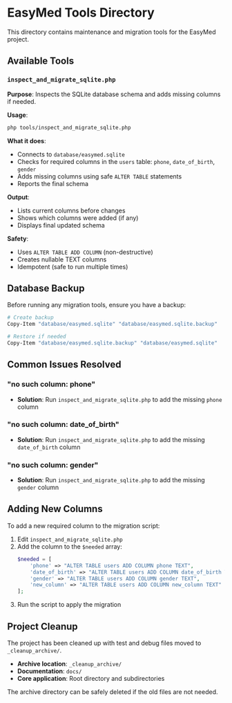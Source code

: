 # EasyMed Tools Directory

This directory contains maintenance and migration tools for the EasyMed project.

## Available Tools

### `inspect_and_migrate_sqlite.php`
**Purpose**: Inspects the SQLite database schema and adds missing columns if needed.

**Usage**:
```bash
php tools/inspect_and_migrate_sqlite.php
```

**What it does**:
- Connects to `database/easymed.sqlite`
- Checks for required columns in the `users` table: `phone`, `date_of_birth`, `gender`
- Adds missing columns using safe `ALTER TABLE` statements
- Reports the final schema

**Output**: 
- Lists current columns before changes
- Shows which columns were added (if any)
- Displays final updated schema

**Safety**: 
- Uses `ALTER TABLE ADD COLUMN` (non-destructive)
- Creates nullable TEXT columns
- Idempotent (safe to run multiple times)

## Database Backup

Before running any migration tools, ensure you have a backup:

```bash
# Create backup
Copy-Item "database/easymed.sqlite" "database/easymed.sqlite.backup"

# Restore if needed
Copy-Item "database/easymed.sqlite.backup" "database/easymed.sqlite"
```

## Common Issues Resolved

### "no such column: phone"
- **Solution**: Run `inspect_and_migrate_sqlite.php` to add the missing `phone` column

### "no such column: date_of_birth"  
- **Solution**: Run `inspect_and_migrate_sqlite.php` to add the missing `date_of_birth` column

### "no such column: gender"
- **Solution**: Run `inspect_and_migrate_sqlite.php` to add the missing `gender` column

## Adding New Columns

To add a new required column to the migration script:

1. Edit `inspect_and_migrate_sqlite.php`
2. Add the column to the `$needed` array:
   ```php
   $needed = [
       'phone' => "ALTER TABLE users ADD COLUMN phone TEXT",
       'date_of_birth' => "ALTER TABLE users ADD COLUMN date_of_birth TEXT",
       'gender' => "ALTER TABLE users ADD COLUMN gender TEXT",
       'new_column' => "ALTER TABLE users ADD COLUMN new_column TEXT"
   ];
   ```
3. Run the script to apply the migration

## Project Cleanup

The project has been cleaned up with test and debug files moved to `_cleanup_archive/`. 

- **Archive location**: `_cleanup_archive/`
- **Documentation**: `docs/`
- **Core application**: Root directory and subdirectories

The archive directory can be safely deleted if the old files are not needed.
